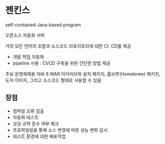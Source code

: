 # 젠킨스
self-contained Java-based program

오픈소스 자동화 서버

거의 모든 언어의 조합과 소스코드 리포지토리에 대한 CI, CD를 제공

- 개발 작업 자동화
- pipeline 사용 : CI/CD 구축을 위한 간단한 방법 제공

주요 운영체제용 자바 8 WAR 아카이브와 설치 패키지, 홈브루(Homebrew) 패키지, 도커 이미지, 그리고 소스코드 형태로 사용할 수 있음

## 장점
- 컴파일 오류 검출
- 자동화 테스트
- 코딩 규약 준수 여부 체크
- 프로파일링을 통해 소스 변경에 따른 성능 변화 감시
- 테스트 환경에 대한 배포작업
